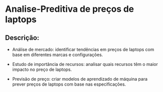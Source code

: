 # Analise-Preditiva de preços de laptops

## Descrição:
* Análise de mercado: identificar tendências em preços de laptops com base em diferentes marcas e configurações.

* Estudo de importância de recursos: analisar quais recursos têm o maior impacto no preço de laptops.

* Previsão de preço: criar modelos de aprendizado de máquina para prever preços de laptops com base nas especificações.
